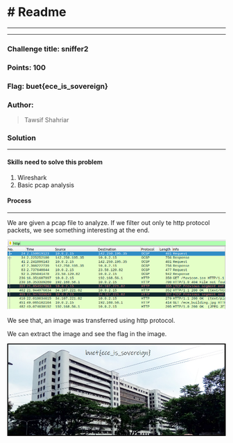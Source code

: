 # # Readme

---

---

### Challenge title: sniffer2

###

### Points: 100

###

### Flag: buet{ece_is_sovereign}

### Author:

> Tawsif Shahriar

### Solution

---

#### Skills need to solve this problem

1. Wireshark
2. Basic pcap analysis

#### Process

---

We are given a pcap file to analyze. If we filter out only te http protocol packets, we see something interesting at the end.

![](Solution-images/1.png)

We see that, an image was transferred using http protocol.

We can extract the image and see the flag in the image.

![](Solution-images/2.png)
